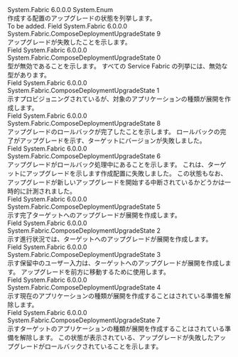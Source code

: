 <Type Name="ComposeDeploymentUpgradeState" FullName="System.Fabric.ComposeDeploymentUpgradeState">
  <TypeSignature Language="C#" Value="public enum ComposeDeploymentUpgradeState" />
  <TypeSignature Language="ILAsm" Value=".class public auto ansi sealed ComposeDeploymentUpgradeState extends System.Enum" />
  <TypeSignature Language="DocId" Value="T:System.Fabric.ComposeDeploymentUpgradeState" />
  <TypeSignature Language="VB.NET" Value="Public Enum ComposeDeploymentUpgradeState" />
  <TypeSignature Language="F#" Value="type ComposeDeploymentUpgradeState = " />
  <AssemblyInfo>
    <AssemblyName>System.Fabric</AssemblyName>
    <AssemblyVersion>6.0.0.0</AssemblyVersion>
  </AssemblyInfo>
  <Base>
    <BaseTypeName>System.Enum</BaseTypeName>
  </Base>
  <Docs>
    <summary>
      <para>作成する配置のアップグレードの状態を列挙します。</para>
    </summary>
    <remarks>To be added.</remarks>
  </Docs>
  <Members>
    <Member MemberName="Failed">
      <MemberSignature Language="C#" Value="Failed" />
      <MemberSignature Language="ILAsm" Value=".field public static literal valuetype System.Fabric.ComposeDeploymentUpgradeState Failed = int32(9)" />
      <MemberSignature Language="DocId" Value="F:System.Fabric.ComposeDeploymentUpgradeState.Failed" />
      <MemberSignature Language="VB.NET" Value="Failed" />
      <MemberSignature Language="F#" Value="Failed = 9" Usage="System.Fabric.ComposeDeploymentUpgradeState.Failed" />
      <MemberType>Field</MemberType>
      <AssemblyInfo>
        <AssemblyName>System.Fabric</AssemblyName>
        <AssemblyVersion>6.0.0.0</AssemblyVersion>
      </AssemblyInfo>
      <ReturnValue>
        <ReturnType>System.Fabric.ComposeDeploymentUpgradeState</ReturnType>
      </ReturnValue>
      <MemberValue>9</MemberValue>
      <Docs>
        <summary>
          <para>アップグレードが失敗したことを示します。</para>
        </summary>
      </Docs>
    </Member>
    <Member MemberName="Invalid">
      <MemberSignature Language="C#" Value="Invalid" />
      <MemberSignature Language="ILAsm" Value=".field public static literal valuetype System.Fabric.ComposeDeploymentUpgradeState Invalid = int32(0)" />
      <MemberSignature Language="DocId" Value="F:System.Fabric.ComposeDeploymentUpgradeState.Invalid" />
      <MemberSignature Language="VB.NET" Value="Invalid" />
      <MemberSignature Language="F#" Value="Invalid = 0" Usage="System.Fabric.ComposeDeploymentUpgradeState.Invalid" />
      <MemberType>Field</MemberType>
      <AssemblyInfo>
        <AssemblyName>System.Fabric</AssemblyName>
        <AssemblyVersion>6.0.0.0</AssemblyVersion>
      </AssemblyInfo>
      <ReturnValue>
        <ReturnType>System.Fabric.ComposeDeploymentUpgradeState</ReturnType>
      </ReturnValue>
      <MemberValue>0</MemberValue>
      <Docs>
        <summary>
          <para>型が無効であることを示します。 すべての Service Fabric の列挙には、無効な型があります。</para>
        </summary>
      </Docs>
    </Member>
    <Member MemberName="ProvisioningTarget">
      <MemberSignature Language="C#" Value="ProvisioningTarget" />
      <MemberSignature Language="ILAsm" Value=".field public static literal valuetype System.Fabric.ComposeDeploymentUpgradeState ProvisioningTarget = int32(1)" />
      <MemberSignature Language="DocId" Value="F:System.Fabric.ComposeDeploymentUpgradeState.ProvisioningTarget" />
      <MemberSignature Language="VB.NET" Value="ProvisioningTarget" />
      <MemberSignature Language="F#" Value="ProvisioningTarget = 1" Usage="System.Fabric.ComposeDeploymentUpgradeState.ProvisioningTarget" />
      <MemberType>Field</MemberType>
      <AssemblyInfo>
        <AssemblyName>System.Fabric</AssemblyName>
        <AssemblyVersion>6.0.0.0</AssemblyVersion>
      </AssemblyInfo>
      <ReturnValue>
        <ReturnType>System.Fabric.ComposeDeploymentUpgradeState</ReturnType>
      </ReturnValue>
      <MemberValue>1</MemberValue>
      <Docs>
        <summary>
          <para>示すプロビジョニングされているが、対象のアプリケーションの種類が展開を作成します。</para>
        </summary>
      </Docs>
    </Member>
    <Member MemberName="RollingBackCompleted">
      <MemberSignature Language="C#" Value="RollingBackCompleted" />
      <MemberSignature Language="ILAsm" Value=".field public static literal valuetype System.Fabric.ComposeDeploymentUpgradeState RollingBackCompleted = int32(8)" />
      <MemberSignature Language="DocId" Value="F:System.Fabric.ComposeDeploymentUpgradeState.RollingBackCompleted" />
      <MemberSignature Language="VB.NET" Value="RollingBackCompleted" />
      <MemberSignature Language="F#" Value="RollingBackCompleted = 8" Usage="System.Fabric.ComposeDeploymentUpgradeState.RollingBackCompleted" />
      <MemberType>Field</MemberType>
      <AssemblyInfo>
        <AssemblyName>System.Fabric</AssemblyName>
        <AssemblyVersion>6.0.0.0</AssemblyVersion>
      </AssemblyInfo>
      <ReturnValue>
        <ReturnType>System.Fabric.ComposeDeploymentUpgradeState</ReturnType>
      </ReturnValue>
      <MemberValue>8</MemberValue>
      <Docs>
        <summary>
          <para>アップグレードのロールバックが完了したことを示します。 ロールバックの完了がアップグレードを示す、ターゲットにバージョンが失敗しました。</para>
        </summary>
      </Docs>
    </Member>
    <Member MemberName="RollingBackInProgress">
      <MemberSignature Language="C#" Value="RollingBackInProgress" />
      <MemberSignature Language="ILAsm" Value=".field public static literal valuetype System.Fabric.ComposeDeploymentUpgradeState RollingBackInProgress = int32(6)" />
      <MemberSignature Language="DocId" Value="F:System.Fabric.ComposeDeploymentUpgradeState.RollingBackInProgress" />
      <MemberSignature Language="VB.NET" Value="RollingBackInProgress" />
      <MemberSignature Language="F#" Value="RollingBackInProgress = 6" Usage="System.Fabric.ComposeDeploymentUpgradeState.RollingBackInProgress" />
      <MemberType>Field</MemberType>
      <AssemblyInfo>
        <AssemblyName>System.Fabric</AssemblyName>
        <AssemblyVersion>6.0.0.0</AssemblyVersion>
      </AssemblyInfo>
      <ReturnValue>
        <ReturnType>System.Fabric.ComposeDeploymentUpgradeState</ReturnType>
      </ReturnValue>
      <MemberValue>6</MemberValue>
      <Docs>
        <summary>
          <para>アップグレードがロールバック処理中にあることを示します。 これは、ターゲットにアップグレードを示します作成配置に失敗しました。 この状態もなお、アップグレードが新しいアップグレードを開始する中断されているかどうかは一時的に計測されました。</para>
        </summary>
      </Docs>
    </Member>
    <Member MemberName="RollingForwardCompleted">
      <MemberSignature Language="C#" Value="RollingForwardCompleted" />
      <MemberSignature Language="ILAsm" Value=".field public static literal valuetype System.Fabric.ComposeDeploymentUpgradeState RollingForwardCompleted = int32(5)" />
      <MemberSignature Language="DocId" Value="F:System.Fabric.ComposeDeploymentUpgradeState.RollingForwardCompleted" />
      <MemberSignature Language="VB.NET" Value="RollingForwardCompleted" />
      <MemberSignature Language="F#" Value="RollingForwardCompleted = 5" Usage="System.Fabric.ComposeDeploymentUpgradeState.RollingForwardCompleted" />
      <MemberType>Field</MemberType>
      <AssemblyInfo>
        <AssemblyName>System.Fabric</AssemblyName>
        <AssemblyVersion>6.0.0.0</AssemblyVersion>
      </AssemblyInfo>
      <ReturnValue>
        <ReturnType>System.Fabric.ComposeDeploymentUpgradeState</ReturnType>
      </ReturnValue>
      <MemberValue>5</MemberValue>
      <Docs>
        <summary>
          <para>示す完了ターゲットへのアップグレードが展開を作成します。</para>
        </summary>
      </Docs>
    </Member>
    <Member MemberName="RollingForwardInProgress">
      <MemberSignature Language="C#" Value="RollingForwardInProgress" />
      <MemberSignature Language="ILAsm" Value=".field public static literal valuetype System.Fabric.ComposeDeploymentUpgradeState RollingForwardInProgress = int32(2)" />
      <MemberSignature Language="DocId" Value="F:System.Fabric.ComposeDeploymentUpgradeState.RollingForwardInProgress" />
      <MemberSignature Language="VB.NET" Value="RollingForwardInProgress" />
      <MemberSignature Language="F#" Value="RollingForwardInProgress = 2" Usage="System.Fabric.ComposeDeploymentUpgradeState.RollingForwardInProgress" />
      <MemberType>Field</MemberType>
      <AssemblyInfo>
        <AssemblyName>System.Fabric</AssemblyName>
        <AssemblyVersion>6.0.0.0</AssemblyVersion>
      </AssemblyInfo>
      <ReturnValue>
        <ReturnType>System.Fabric.ComposeDeploymentUpgradeState</ReturnType>
      </ReturnValue>
      <MemberValue>2</MemberValue>
      <Docs>
        <summary>
          <para>示す進行状況では、ターゲットへのアップグレードが展開を作成します。</para>
        </summary>
      </Docs>
    </Member>
    <Member MemberName="RollingForwardPending">
      <MemberSignature Language="C#" Value="RollingForwardPending" />
      <MemberSignature Language="ILAsm" Value=".field public static literal valuetype System.Fabric.ComposeDeploymentUpgradeState RollingForwardPending = int32(3)" />
      <MemberSignature Language="DocId" Value="F:System.Fabric.ComposeDeploymentUpgradeState.RollingForwardPending" />
      <MemberSignature Language="VB.NET" Value="RollingForwardPending" />
      <MemberSignature Language="F#" Value="RollingForwardPending = 3" Usage="System.Fabric.ComposeDeploymentUpgradeState.RollingForwardPending" />
      <MemberType>Field</MemberType>
      <AssemblyInfo>
        <AssemblyName>System.Fabric</AssemblyName>
        <AssemblyVersion>6.0.0.0</AssemblyVersion>
      </AssemblyInfo>
      <ReturnValue>
        <ReturnType>System.Fabric.ComposeDeploymentUpgradeState</ReturnType>
      </ReturnValue>
      <MemberValue>3</MemberValue>
      <Docs>
        <summary>
          <para>示す保留中のユーザー入力は、ターゲットへのアップグレードが展開を作成します。 <see cref="M:System.Fabric.FabricClient.ApplicationManagementClient.MoveNextApplicationUpgradeDomainAsync(System.Fabric.ApplicationUpgradeProgress)" />アップグレードを前方に移動するために使用します。</para>
        </summary>
      </Docs>
    </Member>
    <Member MemberName="UnprovisioningCurrent">
      <MemberSignature Language="C#" Value="UnprovisioningCurrent" />
      <MemberSignature Language="ILAsm" Value=".field public static literal valuetype System.Fabric.ComposeDeploymentUpgradeState UnprovisioningCurrent = int32(4)" />
      <MemberSignature Language="DocId" Value="F:System.Fabric.ComposeDeploymentUpgradeState.UnprovisioningCurrent" />
      <MemberSignature Language="VB.NET" Value="UnprovisioningCurrent" />
      <MemberSignature Language="F#" Value="UnprovisioningCurrent = 4" Usage="System.Fabric.ComposeDeploymentUpgradeState.UnprovisioningCurrent" />
      <MemberType>Field</MemberType>
      <AssemblyInfo>
        <AssemblyName>System.Fabric</AssemblyName>
        <AssemblyVersion>6.0.0.0</AssemblyVersion>
      </AssemblyInfo>
      <ReturnValue>
        <ReturnType>System.Fabric.ComposeDeploymentUpgradeState</ReturnType>
      </ReturnValue>
      <MemberValue>4</MemberValue>
      <Docs>
        <summary>
          <para>示す現在のアプリケーションの種類が展開を作成することはされている準備を解除します。</para>
        </summary>
      </Docs>
    </Member>
    <Member MemberName="UnprovisioningTarget">
      <MemberSignature Language="C#" Value="UnprovisioningTarget" />
      <MemberSignature Language="ILAsm" Value=".field public static literal valuetype System.Fabric.ComposeDeploymentUpgradeState UnprovisioningTarget = int32(7)" />
      <MemberSignature Language="DocId" Value="F:System.Fabric.ComposeDeploymentUpgradeState.UnprovisioningTarget" />
      <MemberSignature Language="VB.NET" Value="UnprovisioningTarget" />
      <MemberSignature Language="F#" Value="UnprovisioningTarget = 7" Usage="System.Fabric.ComposeDeploymentUpgradeState.UnprovisioningTarget" />
      <MemberType>Field</MemberType>
      <AssemblyInfo>
        <AssemblyName>System.Fabric</AssemblyName>
        <AssemblyVersion>6.0.0.0</AssemblyVersion>
      </AssemblyInfo>
      <ReturnValue>
        <ReturnType>System.Fabric.ComposeDeploymentUpgradeState</ReturnType>
      </ReturnValue>
      <MemberValue>7</MemberValue>
      <Docs>
        <summary>
          <para>示すターゲットのアプリケーションの種類が展開を作成することはされている準備を解除します。 この状態が表示されている、アップグレードが失敗したアップグレードがロールバックされていることを示します。</para>
        </summary>
      </Docs>
    </Member>
  </Members>
</Type>